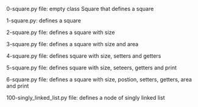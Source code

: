 0-square.py file: empty class Square that defines a square

1-square.py: defines a square

2-square.py file: defines a square with size

3-square.py file: defines a square with size and area

4-square.py file: defines square with size, setters and getters

5-square.py file: defines square with size, seteers, getters and print

6-square.py file: defines a square with size, postion, setters, getters, area and print

100-singly_linked_list.py file: defines a node of singly linked list
